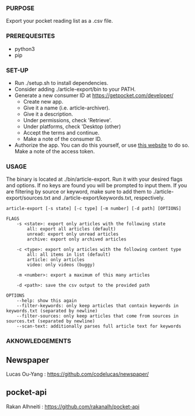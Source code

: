 ### PURPOSE ###
Export your pocket reading list as a .csv file.

### PREREQUESITES ###
- python3
- pip

### SET-UP ###
- Run ./setup.sh to install dependencies.
- Consider adding ./article-export/bin to your PATH.
- Generate a new consumer ID at https://getpocket.com/developer/
    - Create new app.
    - Give it a name (i.e. article-archiver).
    - Give it a description.
    - Under permissions, check 'Retrieve'.
    - Under platforms, check 'Desktop (other)
    - Accept the terms and continue.
    - Make a note of the consumer ID.
- Authorize the app. You can do this yourself, or use [this website](http://reader.fxneumann.de/plugins/oneclickpocket/auth.php) to do so. Make a note of the access token.

### USAGE ###

The binary is located at ./bin/article-export. Run it with your desired flags and options. If no keys are found you will be prompted to input them. If you are filtering by source or keyword, make sure to add them to ./article-export/sources.txt and ./article-export/keywords.txt, respectively.

```
article-export [-s state] [-c type] [-m number] [-d path] [OPTIONS]

FLAGS
    -s <state>: export only articles with the following state
        all: export all articles (default)
        unread: export only unread articles
        archive: export only archived articles

    -c <type>: export only articles with the following content type
        all: all items in list (default)
        article: only articles
        video: only videos (buggy)

    -m <number>: export a maximum of this many articles

    -d <path>: save the csv output to the provided path

OPTIONS
    --help: show this again
    --filter-keywords: only keep articles that contain keywords in keywords.txt (separated by newline)
    --filter-sources: only keep articles that come from sources in sources.txt (separated by newline)
    --scan-text: additionally parses full article text for keywords
```

### AKNOWLEDGEMENTS ###

## Newspaper ##
Lucas Ou-Yang : https://github.com/codelucas/newspaper/

## pocket-api ##
Rakan Alhneiti : https://github.com/rakanalh/pocket-api
